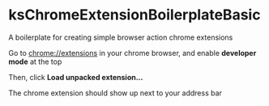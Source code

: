 # ksChromeExtensionBoilerplateBasic
A boilerplate for creating simple browser action chrome extensions 

Go to <chrome://extensions> in your chrome browser, and enable **developer mode** at the top 

Then, click **Load unpacked extension...**

The chrome extension should show up next to your address bar


